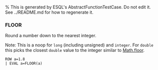 % This is generated by ESQL's AbstractFunctionTestCase. Do not edit it. See ../README.md for how to regenerate it.

### FLOOR
Round a number down to the nearest integer.

Note: This is a noop for `long` (including unsigned) and `integer`.
For `double` this picks the closest `double` value to the integer
similar to [Math.floor](https://docs.oracle.com/en/java/javase/11/docs/api/java.base/java/lang/Math.html#floor(double)).
```esql
ROW a=1.8
| EVAL a=FLOOR(a)
```
